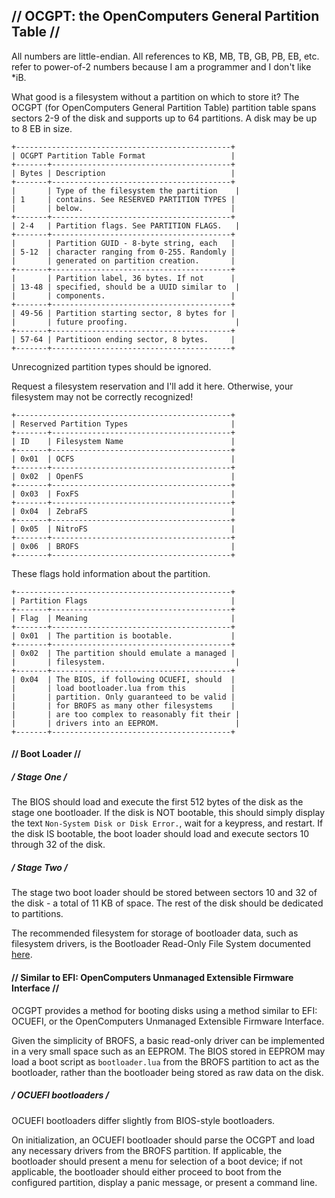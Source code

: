 ## // OCGPT: the OpenComputers General Partition Table //

All numbers are little-endian. All references to KB, MB, TB, GB, PB, EB, etc. refer to power-of-2 numbers because I am a programmer and I don't like \*iB.

What good is a filesystem without a partition on which to store it? The OCGPT (for OpenComputers General Partition Table) partition table spans sectors 2-9 of the disk and supports up to 64 partitions. A disk may be up to 8 EB in size.

```
+------------------------------------------------+
| OCGPT Partition Table Format                   |
+-------+----------------------------------------+
| Bytes | Description                            |
+-------+----------------------------------------+
|       | Type of the filesystem the partition    |
| 1     | contains. See RESERVED PARTITION TYPES |
|       | below.                                 |
+-------+----------------------------------------+
| 2-4   | Partition flags. See PARTITION FLAGS.   |
+-------+----------------------------------------+
|       | Partition GUID - 8-byte string, each   |
| 5-12  | character ranging from 0-255. Randomly |
|       | generated on partition creation.       |
+-------+----------------------------------------+
|       | Partition label, 36 bytes. If not      |
| 13-48 | specified, should be a UUID similar to  |
|       | components.                            |
+-------+----------------------------------------+
| 49-56 | Partition starting sector, 8 bytes for |
|       | future proofing.                        |
+-------+----------------------------------------+
| 57-64 | Partitioon ending sector, 8 bytes.     |
+-------+----------------------------------------+
```

Unrecognized partition types should be ignored.

Request a filesystem reservation and I'll add it here. Otherwise, your filesystem may not be correctly recognized!
```
+------------------------------------------------+
| Reserved Partition Types                       |
+-------+----------------------------------------+
| ID    | Filesystem Name                        |
+-------+----------------------------------------+
| 0x01  | OCFS                                   |
+-------+----------------------------------------+
| 0x02  | OpenFS                                 |
+-------+----------------------------------------+
| 0x03  | FoxFS                                  |
+-------+----------------------------------------+
| 0x04  | ZebraFS                                |
+-------+----------------------------------------+
| 0x05  | NitroFS                                |
+-------+----------------------------------------+
| 0x06  | BROFS                                  |
+-------+----------------------------------------+
```

These flags hold information about the partition.
```
+------------------------------------------------+
| Partition Flags                                |
+-------+----------------------------------------+
| Flag  | Meaning                                |
+-------+----------------------------------------+
| 0x01  | The partition is bootable.             |
+-------+----------------------------------------+
| 0x02  | The partition should emulate a managed |
|       | filesystem.                             |
+-------+----------------------------------------+
| 0x04  | The BIOS, if following OCUEFI, should  |
|       | load bootloader.lua from this          |
|       | partition. Only guaranteed to be valid |
|       | for BROFS as many other filesystems    |
|       | are too complex to reasonably fit their |
|       | drivers into an EEPROM.                 |
+-------+----------------------------------------+
```

#### // Boot Loader //

##### / Stage One /
The BIOS should load and execute the first 512 bytes of the disk as the stage one bootloader. If the disk is NOT bootable, this should simply display the text `Non-System Disk or Disk Error.`, wait for a keypress, and restart. If the disk IS bootable, the boot loader should load and execute sectors 10 through 32 of the disk.

##### / Stage Two /
The stage two boot loader should be stored between sectors 10 and 32 of the disk - a total of 11 KB of space. The rest of the disk should be dedicated to partitions.

The recommended filesystem for storage of bootloader data, such as filesystem drivers, is the Bootloader Read-Only File System documented [here](https://ocfs.github.io/brofs).

#### // Similar to EFI: OpenComputers Unmanaged Extensible Firmware Interface //
OCGPT provides a method for booting disks using a method similar to EFI: OCUEFI, or the OpenComputers Unmanaged Extensible Firmware Interface.

Given the simplicity of BROFS, a basic read-only driver can be implemented in a very small space such as an EEPROM. The BIOS stored in EEPROM may load a boot script as `bootloader.lua` from the BROFS partition to act as the bootloader, rather than the bootloader being stored as raw data on the disk.

##### / OCUEFI bootloaders /

OCUEFI bootloaders differ slightly from BIOS-style bootloaders.

On initialization, an OCUEFI bootloader should parse the OCGPT and load any necessary drivers from the BROFS partition. If applicable, the bootloader should present a menu for selection of a boot device; if not applicable, the bootloader should either proceed to boot from the configured partition, display a panic message, or present a command line.
